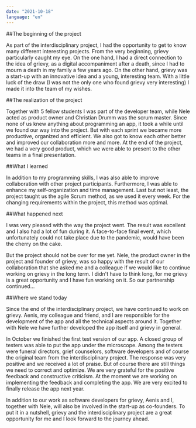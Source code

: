 ```yaml
---
date: "2021-10-18"
language: "en"
---
```


##The beginning of the project

As part of the interdisciplinary project, I had the opportunity to get to know many different interesting projects. 
From the very beginning, grievy particularly caught my eye. On the one hand, I had a direct connection to the idea of grievy, as a digital accompaniment after a death, since I had to mourn a death in my family a few years ago. 
On the other hand, grievy was a start-up with an innovative idea and a young, interesting team.
With a little luck of the draw (I was not the only one who found grievy very interesting) I made it into the team of my wishes. 

##The realization of the project

Together with 5 fellow students I was part of the developer team, while Nele acted as product owner and Christian Drumm was the scrum master. 
Since none of us knew anything about programming an app, it took a while until we found our way into the project. 
But with each sprint we became more productive, organized and efficient. 
We also got to know each other better and improved our collaboration more and more. 
At the end of the project, we had a very good product, which we were able to present to the other teams in a final presentation.

##What I learned

In addition to my programming skills, I was also able to improve collaboration with other project participants. Furthermore, I was able to enhance my self-organization and time management. Last but not least, the project taught us the agile Scrum method, as we used it every week. For the changing requirements within the project, this method was optimal.

##What happened next

I was very pleased with the way the project went. The result was excellent and I also had a lot of fun during it. 
A face-to-face final event, which unfortunately could not take place due to the pandemic, would have been the cherry on the cake.

But the project should not be over for me yet. Nele, the product owner in the project and founder of grievy, was so happy with the result of our collaboration that she asked me and a colleague if we would like to continue working on grievy in the long term. 
I didn't have to think long, for me grievy is a great opportunity and I have fun working on it. So our partnership continued...

##Where we stand today

Since the end of the interdisciplinary project, we have continued to work on grievy. Aenis, my colleague and friend, and I are responsible for the development of the app and all the technical aspects around it. Together with Nele we have further developed the app itself and grievy in general.

In October we finished the first test version of our app. A closed group of testers was able to put the app under the microscope.
Among the testers were funeral directors, grief counselors, software developers and of course the original team from the interdisciplinary project. The response was very positive and we received a lot of praise. But of course there are still things we need to correct and optimize. We are very grateful for the positive feedback and constructive criticism. At the moment we are working on implementing the feedback and completing the app. We are very excited to finally release the app next year.

In addition to our work as software developers for grievy, Aenis and I, together with Nele, will also be involved in the start-up as co-founders. To put it in a nutshell, grievy and the interdisciplinary project are a great opportunity for me and I look forward to the journey ahead.





